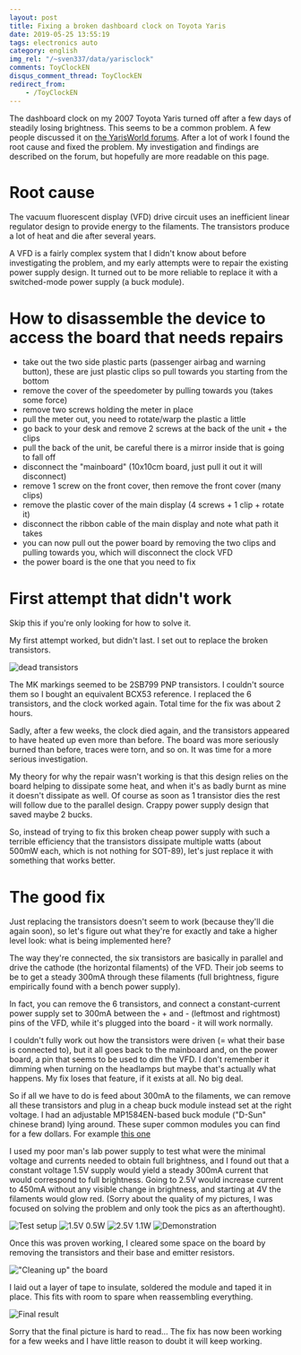 ```yaml
---
layout: post
title: Fixing a broken dashboard clock on Toyota Yaris
date: 2019-05-25 13:55:19
tags: electronics auto
category: english
img_rel: "/~sven337/data/yarisclock"
comments: ToyClockEN
disqus_comment_thread: ToyClockEN
redirect_from: 
    - /ToyClockEN
---
```


The dashboard clock on my 2007 Toyota Yaris turned off after a few days of steadily losing brightness.
This seems to be a common problem. A few people discussed it on [the YarisWorld forums](http://www.yarisworld.com/forums/showthread.php?t=44172). After a lot of work I found the root cause and fixed the problem. My investigation and findings are described on the forum, but hopefully are more readable on this page.

# Root cause

The vacuum fluorescent display (VFD) drive circuit uses an inefficient linear regulator design to provide energy to the filaments. The transistors produce a lot of heat and die after several years. 

A VFD is a fairly complex system that I didn't know about before investigating the problem, and my early attempts were to repair the existing power supply design. It turned out to be more reliable to replace it with a switched-mode power supply (a buck module).

# How to disassemble the device to access the board that needs repairs

- take out the two side plastic parts (passenger airbag and warning button), these are just plastic clips so pull towards you starting from the bottom
- remove the cover of the speedometer by pulling towards you (takes some force)
- remove two screws holding the meter in place
- pull the meter out, you need to rotate/warp the plastic a little
- go back to your desk and remove 2 screws at the back of the unit + the clips
- pull the back of the unit, be careful there is a mirror inside that is going to fall off
- disconnect the "mainboard" (10x10cm board, just pull it out it will disconnect)
- remove 1 screw on the front cover, then remove the front cover (many clips)
- remove the plastic cover of the main display (4 screws + 1 clip + rotate it)
- disconnect the ribbon cable of the main display and note what path it takes
- you can now pull out the power board by removing the two clips and pulling towards you, which will disconnect the clock VFD
- the power board is the one that you need to fix

# First attempt that didn't work

Skip this if you're only looking for how to solve it. 
    
My first attempt worked, but didn't last. I set out to replace the broken transistors.

![dead transistors](forum_deadMK.jpg) 

The MK markings seemed to be 2SB799 PNP transistors. I couldn't source them so I bought an equivalent BCX53 reference. I replaced the 6 transistors, and the clock worked again. Total time for the fix was about 2 hours.

Sadly, after a few weeks, the clock died again, and the transistors appeared to have heated up even more than before. The board was more seriously burned than before, traces were torn, and so on. It was time for a more serious investigation.

My theory for why the repair wasn't working is that this design relies on the board helping to dissipate some heat, and when it's as badly burnt as mine it doesn't dissipate as well. Of course as soon as 1 transistor dies the rest will follow due to the parallel design. Crappy power supply design that saved maybe 2 bucks.

So, instead of trying to fix this broken cheap power supply with such a terrible efficiency that the transistors dissipate multiple watts (about 500mW each, which is not nothing for SOT-89), let's just replace it with something that works better. 

# The good fix

Just replacing the transistors doesn't seem to work (because they'll die again soon), so let's figure out what they're for exactly and take a higher level look: what is being implemented here?

The way they're connected, the six transistors are basically in parallel and drive the cathode (the horizontal filaments) of the VFD. Their job seems to be to get a steady 300mA through these filaments (full brightness, figure empirically found with a bench power supply).

In fact, you can remove the 6 transistors, and connect a constant-current power supply set to 300mA between the + and - (leftmost and rightmost) pins of the VFD, while it's plugged into the board - it will work normally.

I couldn't fully work out how the transistors were driven (= what their base is connected to), but it all goes back to the mainboard and, on the power board, a pin that seems to be used to dim the VFD. I don't remember it dimming when turning on the headlamps but maybe that's actually what happens. My fix loses that feature, if it exists at all. No big deal.

So if all we have to do is feed about 300mA to the filaments, we can remove all these transistors and plug in a cheap buck module instead set at the right voltage. I had an adjustable MP1584EN-based buck module ("D-Sun" chinese brand) lying around.
These super common modules you can find for a few dollars.
For example [this one](https://www.ebay.fr/itm/Ultra-Small-...-/322408214136)

I used my poor man's lab power supply to test what were the minimal voltage and currents needed to obtain full brightness, and I found out that a constant voltage 1.5V supply would yield a steady 300mA current that would correspond to full brightness. Going to 2.5V would increase current to 450mA without any visible change in brightness, and starting at 4V the filaments would glow red.
(Sorry about the quality of my pictures, I was focused on solving the problem and only took the pics as an afterthought).

![Test setup](test_setup.jpg)
![1.5V 0.5W](halfwatt.jpg)
![2.5V 1.1W](2halfvolt.jpg)
![Demonstration](final2.jpg)


Once this was proven working, I cleared some space on the board by removing the transistors and their base and emitter resistors.

!["Cleaning up" the board](cleanboard.jpg)

I laid out a layer of tape to insulate, soldered the module and taped it in place. This fits with room to spare when reassembling everything.

![Final result](final.jpg)

Sorry that the final picture is hard to read... The fix has now been working for a few weeks and I have little reason to doubt it will keep working.

<script>
    $(document).ready(function() {
		$("a[href$='.jpg'],a[href$='.jpeg'],a[href$='.png'],a[href$='.gif']").attr('rel', 'gallery').fancybox();
    });
</script>
